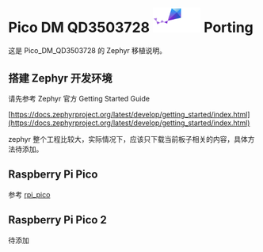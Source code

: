 # Pico DM QD3503728 <img src="./assets/logo.svg" width="96"> Porting

这是 Pico_DM_QD3503728 的 Zephyr 移植说明。

## 搭建 Zephyr 开发环境

请先参考 Zephyr 官方 Getting Started Guide

[https://docs.zephyrproject.org/latest/develop/getting_started/index.html](https://docs.zephyrproject.org/latest/develop/getting_started/index.html)

zephyr 整个工程比较大，实际情况下，应该只下载当前板子相关的内容，具体方法待添加。

## Raspberry Pi Pico

参考 [rpi_pico](./rpi_pico/README.md)

## Raspberry Pi Pico 2

待添加